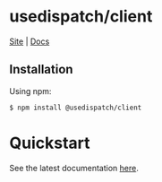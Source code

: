 # usedispatch/client

[Site](https://usedispatch.net) |
[Docs](https://github.com/usedispatch/docs/blob/main/README.md)


## Installation

Using npm:
```shell
$ npm install @usedispatch/client
```

# Quickstart

See the latest documentation [here](https://github.com/usedispatch/docs/blob/main/README.md).

